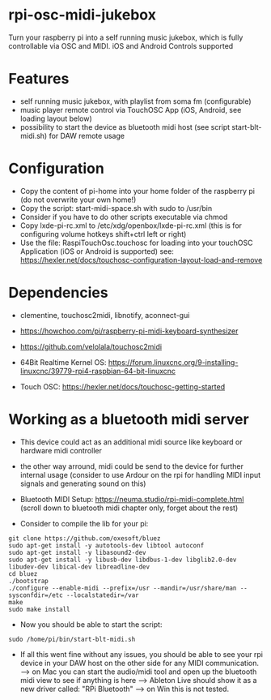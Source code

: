# rpi-osc-midi-jukebox
Turn your raspberry pi into a self running music jukebox, which is fully controllable via OSC and MIDI. iOS and Android Controls supported 

# Features 
- self running music jukebox, with playlist from soma fm (configurable)
- music player remote control via TouchOSC App (iOS, Android, see loading layout below)
- possibility to start the device as bluetooth midi host (see script start-blt-midi.sh) for DAW remote usage

# Configuration
- Copy the content of pi-home into your home folder of the raspberry pi (do not overwrite your own home!)
- Copy the script: start-midi-space.sh with sudo to /usr/bin
- Consider if you have to do other scripts executable via chmod 
- Copy lxde-pi-rc.xml to /etc/xdg/openbox/lxde-pi-rc.xml (this is for configuring volume hotkeys shift+ctrl left or right)
- Use the file: RaspiTouchOsc.touchosc for loading into your touchOSC Application (iOS or Android is supported) see: https://hexler.net/docs/touchosc-configuration-layout-load-and-remove

# Dependencies
- clementine, touchosc2midi, libnotify, aconnect-gui
- https://howchoo.com/pi/raspberry-pi-midi-keyboard-synthesizer
- https://github.com/velolala/touchosc2midi


- 64Bit Realtime Kernel OS: https://forum.linuxcnc.org/9-installing-linuxcnc/39779-rpi4-raspbian-64-bit-linuxcnc

- Touch OSC: https://hexler.net/docs/touchosc-getting-started


# Working as a bluetooth midi server
- This device could act as an additional midi source like keyboard or hardware midi controller
- the other way arround, midi could be send to the device for further internal usage (consider to use Ardour on the rpi for handling MIDI input signals and generating sound on this)
- Bluetooth MIDI Setup: https://neuma.studio/rpi-midi-complete.html (scroll down to bluetooth midi chapter only, forget about the rest)

- Consider to compile the lib for your pi:

``` 
git clone https://github.com/oxesoft/bluez
sudo apt-get install -y autotools-dev libtool autoconf
sudo apt-get install -y libasound2-dev
sudo apt-get install -y libusb-dev libdbus-1-dev libglib2.0-dev libudev-dev libical-dev libreadline-dev
cd bluez
./bootstrap
./configure --enable-midi --prefix=/usr --mandir=/usr/share/man --sysconfdir=/etc --localstatedir=/var
make
sudo make install 
``` 

- Now you should be able to start the script:

``` 
sudo /home/pi/bin/start-blt-midi.sh 
``` 

- If all this went fine without any issues, you should be able to see your rpi device in your DAW host on the other side for any MIDI communication. 
--> on Mac you can start the audio/midi tool and open up the bluetooth midi view to see if anything is here
--> Ableton Live should show it as a new driver called: "RPi Bluetooth"
--> on Win this is not tested. 
